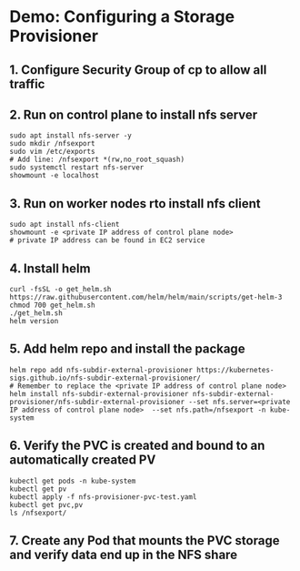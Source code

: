 # Demo: Configuring a Storage Provisioner

## 1. Configure Security Group of cp to allow all traffic

## 2. Run on control plane to install nfs server
```
sudo apt install nfs-server -y
sudo mkdir /nfsexport
sudo vim /etc/exports
# Add line: /nfsexport *(rw,no_root_squash)
sudo systemctl restart nfs-server
showmount -e localhost
```

## 3. Run on worker nodes rto install nfs client
```
sudo apt install nfs-client 
showmount -e <private IP address of control plane node> 
# private IP address can be found in EC2 service
```
## 4. Install helm
```
curl -fsSL -o get_helm.sh https://raw.githubusercontent.com/helm/helm/main/scripts/get-helm-3
chmod 700 get_helm.sh
./get_helm.sh
helm version
```
## 5. Add helm repo and install the package
```
helm repo add nfs-subdir-external-provisioner https://kubernetes-sigs.github.io/nfs-subdir-external-provisioner/
# Remember to replace the <private IP address of control plane node> 
helm install nfs-subdir-external-provisioner nfs-subdir-external-provisioner/nfs-subdir-external-provisioner --set nfs.server=<private IP address of control plane node>  --set nfs.path=/nfsexport -n kube-system 
```
## 6. Verify the PVC is created and bound to an automatically created PV
```
kubectl get pods -n kube-system 
kubectl get pv
kubectl apply -f nfs-provisioner-pvc-test.yaml
kubectl get pvc,pv
ls /nfsexport/
```
## 7. Create any Pod that mounts the PVC storage and verify data end up in the NFS share
```
```
